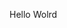 Hello Wolrd






















































































































































































































































































































































































































































































































































































































































































































































































































































































































































































































































































































































































































































































































































































































































































































































































































































































































































































































































































































































































































































































































































































































































































































































































































































































































































































































































































































































































































































































































































































































































































































































































































































































































































































































































































































































































































































































































































